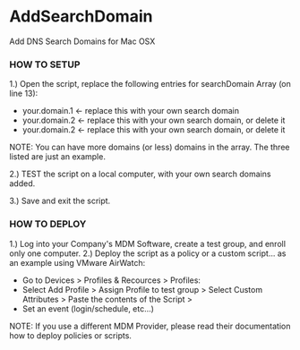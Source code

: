 # AddSearchDomain
Add DNS Search Domains for Mac OSX 

### HOW TO SETUP ###
1.) Open the script, replace the following entries for searchDomain Array (on line 13):
- your.domain.1 <- replace this with your own search domain
- your.domain.2 <- replace this with your own search domain, or delete it
- your.domain.2 <- replace this with your own search domain, or delete it

NOTE: You can have more domains (or less) domains in the array.  The three listed are just an example.  

2.) TEST the script on a local computer, with your own search domains added.

3.) Save and exit the script.

### HOW TO DEPLOY ###
1.) Log into your Company's MDM Software, create a test group, and enroll only one computer.
2.) Deploy the script as a policy or a custom script... as an example using VMware AirWatch:
- Go to Devices > Profiles & Recources > Profiles:
- Select Add Profile > Assign Profile to test group > Select Custom Attributes > Paste the contents of the Script >
- Set an event (login/schedule, etc...)

NOTE: If you use a different MDM Provider, please read their documentation how to deploy policies or scripts.  
